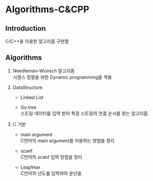 # Algorithms-C&CPP

## Introduction
C/C++을 이용한 알고리즘 구현함

## Algorithms

1. Needleman–Wunsch 알고리즘 <br>
시퀀스 정렬을 위한 Dynamic programming을 적용


2. DataStructure <br>
   * Linked List 
    
   * Go.tree <br>
    스트링 데이터를 입력 받아 특정 스트링의 연결 순서를 찾는 알고리즘
    
3. C 기본 <br>
   * main argument <br>
    C언어의 main argument를 이용하는 방법을 정리
    
   * scanf <br>
    C언어의 scanf 입력 방법을 정리
    
    * LeapYear <br>
    C언어의 년도를 입력하여 윤년을 
